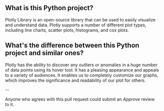 ## What is this Python project?

Plotly Library is an open-source library that can be used to easily visualize and understand data.
Plotly supports a number of different plot types, including line charts, scatter plots, histograms, and cox plots. 

## What's the difference between this Python project and similar ones?

Plotly has the ability to discover any outliers or anomalies in a huge number of data points using its hover tool.
It has a pleasing appearance and appeals to a variety of audiences.
It enables us to completely customize our graphs, which improves the significance and readability of our plot for others.

--

Anyone who agrees with this pull request could submit an *Approve* review to it.
